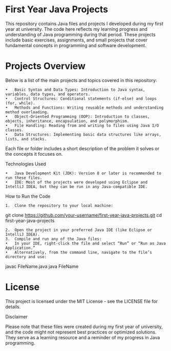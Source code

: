 # First Year Java Projects

This repository contains Java files and projects I developed during my first year at university. The code here reflects my learning progress and understanding of Java programming during that period. These projects include basic exercises, assignments, and small projects that cover fundamental concepts in programming and software development.

# Projects Overview

Below is a list of the main projects and topics covered in this repository:

	•	Basic Syntax and Data Types: Introduction to Java syntax, variables, data types, and operators.
	•	Control Structures: Conditional statements (if-else) and loops (for, while).
	•	Methods and Functions: Writing reusable methods and understanding method overloading.
	•	Object-Oriented Programming (OOP): Introduction to classes, objects, inheritance, encapsulation, and polymorphism.
	•	File Handling: Reading from and writing to files using Java I/O classes.
	•	Data Structures: Implementing basic data structures like arrays, lists, and stacks.

Each file or folder includes a short description of the problem it solves or the concepts it focuses on.

Technologies Used

	•	Java Development Kit (JDK): Version 8 or later is recommended to run these files.
	•	IDE: Most of the projects were developed using Eclipse and IntelliJ IDEA, but they can be run in any Java-compatible IDE.

How to Run the Code

	1.	Clone the repository to your local machine:

git clone https://github.com/your-username/first-year-java-projects.git
cd first-year-java-projects


	2.	Open the project in your preferred Java IDE (like Eclipse or IntelliJ IDEA).
	3.	Compile and run any of the Java files:
	•	In your IDE, right-click the file and select “Run” or “Run as Java Application.”
	•	Alternatively, from the command line, navigate to the file’s directory and use:

javac FileName.java
java FileName

# License

This project is licensed under the MIT License - see the LICENSE file for details.

Disclaimer

Please note that these files were created during my first year of university, and the code might not represent best practices or optimized solutions. They serve as a learning resource and a reminder of my progress in Java programming.
